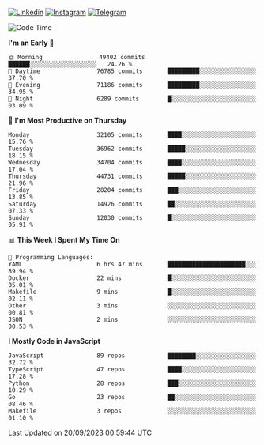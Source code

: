 [![Linkedin](https://img.shields.io/badge/-Archie-blue?style=flat-square&labelColor=gray&logo=Linkedin&logoColor=white&link=https://www.linkedin.com/in/archisdi)](https://www.linkedin.com/in/archisdi)
[![Instagram](https://img.shields.io/badge/-@archisdi-orange?style=flat-square&labelColor=gray&logo=Instagram&logoColor=white&link=https://www.instagram.com/archisdi)](https://www.instagram.com/archisdi)
[![Telegram](https://img.shields.io/badge/-aai-informational?style=flat-square&labelColor=gray&logo=telegram&logoColor=white&link=https://t.me/archisdi)](https://t.me/archisdi)

<!--START_SECTION:waka-->
![Code Time](http://img.shields.io/badge/Code%20Time-2%2C401%20hrs%2049%20mins-blue)

**I'm an Early 🐤** 

```text
🌞 Morning                49402 commits       ██████░░░░░░░░░░░░░░░░░░░   24.26 % 
🌆 Daytime                76785 commits       █████████░░░░░░░░░░░░░░░░   37.70 % 
🌃 Evening                71186 commits       █████████░░░░░░░░░░░░░░░░   34.95 % 
🌙 Night                  6289 commits        █░░░░░░░░░░░░░░░░░░░░░░░░   03.09 % 
```
📅 **I'm Most Productive on Thursday** 

```text
Monday                   32105 commits       ████░░░░░░░░░░░░░░░░░░░░░   15.76 % 
Tuesday                  36962 commits       █████░░░░░░░░░░░░░░░░░░░░   18.15 % 
Wednesday                34704 commits       ████░░░░░░░░░░░░░░░░░░░░░   17.04 % 
Thursday                 44731 commits       █████░░░░░░░░░░░░░░░░░░░░   21.96 % 
Friday                   28204 commits       ███░░░░░░░░░░░░░░░░░░░░░░   13.85 % 
Saturday                 14926 commits       ██░░░░░░░░░░░░░░░░░░░░░░░   07.33 % 
Sunday                   12030 commits       █░░░░░░░░░░░░░░░░░░░░░░░░   05.91 % 
```


📊 **This Week I Spent My Time On** 

```text
💬 Programming Languages: 
YAML                     6 hrs 47 mins       ██████████████████████░░░   89.94 % 
Docker                   22 mins             █░░░░░░░░░░░░░░░░░░░░░░░░   05.01 % 
Makefile                 9 mins              █░░░░░░░░░░░░░░░░░░░░░░░░   02.11 % 
Other                    3 mins              ░░░░░░░░░░░░░░░░░░░░░░░░░   00.81 % 
JSON                     2 mins              ░░░░░░░░░░░░░░░░░░░░░░░░░   00.53 % 
```

**I Mostly Code in JavaScript** 

```text
JavaScript               89 repos            ████████░░░░░░░░░░░░░░░░░   32.72 % 
TypeScript               47 repos            ████░░░░░░░░░░░░░░░░░░░░░   17.28 % 
Python                   28 repos            ███░░░░░░░░░░░░░░░░░░░░░░   10.29 % 
Go                       23 repos            ██░░░░░░░░░░░░░░░░░░░░░░░   08.46 % 
Makefile                 3 repos             ░░░░░░░░░░░░░░░░░░░░░░░░░   01.10 % 
```




 Last Updated on 20/09/2023 00:59:44 UTC
<!--END_SECTION:waka-->